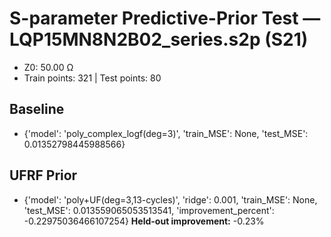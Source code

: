 # S-parameter Predictive-Prior Test — LQP15MN8N2B02_series.s2p (S21)
- Z0: 50.00 Ω
- Train points: 321  |  Test points: 80

## Baseline
- {'model': 'poly_complex_logf(deg=3)', 'train_MSE': None, 'test_MSE': 0.01352798445988566}

## UFRF Prior
- {'model': 'poly+UF(deg=3,13-cycles)', 'ridge': 0.001, 'train_MSE': None, 'test_MSE': 0.013559065053513541, 'improvement_percent': -0.22975036466107254}
**Held-out improvement:** -0.23%